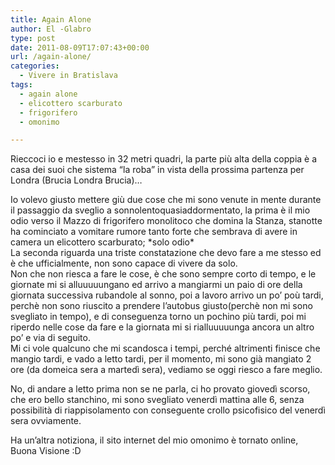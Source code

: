 ```yaml
---
title: Again Alone
author: El -Glabro
type: post
date: 2011-08-09T17:07:43+00:00
url: /again-alone/
categories:
  - Vivere in Bratislava
tags:
  - again alone
  - elicottero scarburato
  - frigorifero
  - omonimo

---
```

Rieccoci io e mestesso in 32 metri quadri, la parte più alta della coppia è a casa dei suoi che sistema &#8220;la roba&#8221; in vista della prossima partenza per Londra (Brucia Londra Brucia)&#8230;

Io volevo giusto mettere giù due cose che mi sono venute in mente durante il passaggio da sveglio a sonnolentoquasiaddormentato, la prima è il mio odio verso il Mazzo di frigorifero monolitoco che domina la Stanza, stanotte ha cominciato a vomitare rumore tanto forte che sembrava di avere in camera un elicottero scarburato; \*solo odio\*  
La seconda riguarda una triste constatazione che devo fare a me stesso ed è che ufficialmente, non sono capace di vivere da solo.  
Non che non riesca a fare le cose, è che sono sempre corto di tempo, e le giornate mi si alluuuuungano ed arrivo a mangiarmi un paio di ore della giornata successiva rubandole al sonno, poi a lavoro arrivo un po&#8217; poù tardi, perchè non sono riuscito a prendere l&#8217;autobus giusto(perchè non mi sono svegliato in tempo), e di conseguenza torno un pochino più tardi, poi mi riperdo nelle cose da fare e la giornata mi si rialluuuuunga ancora un altro po&#8217; e via di seguito.  
Mi ci vole qualcuno che mi scandosca i tempi, perché altrimenti finisce che mangio tardi, e vado a letto tardi, per il momento, mi sono già mangiato 2 ore (da domeica sera a martedì sera), vediamo se oggi riesco a fare meglio.

No, di andare a letto prima non se ne parla, ci ho provato giovedì scorso, che ero bello stanchino, mi sono svegliato venerdì mattina alle 6, senza possibilità di riappisolamento con conseguente crollo psicofisico del venerdì sera ovviamente.

Ha un&#8217;altra notiziona, il sito internet del mio omonimo è tornato online, Buona Visione :D